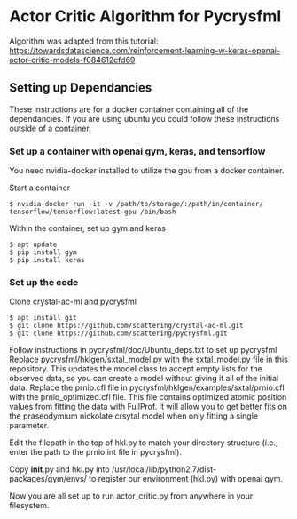 # Actor Critic Algorithm for Pycrysfml

Algorithm was adapted from this tutorial: https://towardsdatascience.com/reinforcement-learning-w-keras-openai-actor-critic-models-f084612cfd69

## Setting up Dependancies

These instructions are for a docker container containing all of the dependancies. If you are using ubuntu you could follow these instructions outside of a container.

### Set up a container with openai gym, keras, and tensorflow

You need nvidia-docker installed to utilize the gpu from a docker container.

Start a container

    $ nvidia-docker run -it -v /path/to/storage/:/path/in/container/ tensorflow/tensorflow:latest-gpu /bin/bash

Within the container, set up gym and keras

    $ apt update
    $ pip install gym
    $ pip install keras

### Set up the code

Clone crystal-ac-ml and pycrysfml

    $ apt install git
    $ git clone https://github.com/scattering/crystal-ac-ml.git
    $ git clone https://github.com/scattering/pycrysfml.git

Follow instructions in pycrysfml/doc/Ubuntu_deps.txt to set up pycrysfml
Replace pycrysfml/hklgen/sxtal_model.py with the sxtal_model.py file in this repository. This updates the model class to accept empty lists for the observed data, so you can create a model without giving it all of the initial data. 
Replace the prnio.cfl file in pycrysfml/hklgen/examples/sxtal/prnio.cfl with the prnio_optimized.cfl file. This file contains optimized atomic position values from fitting the data with FullProf. It will allow you to get better fits on the praseodymium nickolate crsytal model when only fitting a single parameter.

Edit the filepath in the top of hkl.py to match your directory structure (i.e., enter the path to the prnio.int file in pycrysfml).

Copy __init__.py and hkl.py into /usr/local/lib/python2.7/dist-packages/gym/envs/ to register our environment (hkl.py) with openai gym.

Now you are all set up to run actor_critic.py from anywhere in your filesystem.
